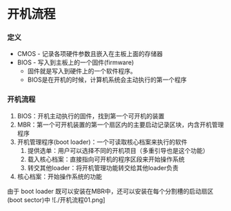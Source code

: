 # 开机流程

### 定义
- CMOS - 记录各项硬件参数且嵌入在主板上面的存储器
- BIOS - 写入到主板上的一个固件(firmware)
	- 固件就是写入到硬件上的一个软件程序。
	- BIOS是在开机的时候，计算机系统会主动执行的第一个程序

### 开机流程
1. BIOS：开机主动执行的固件，找到第一个可开机的装置
2. MBR：第一个可开机装置的第一个扇区内的主要启动记录区块，内含开机管理程序
3. 开机管理程序(boot loader)：一个可读取核心档案来执行的软件
	1. 提供选单：用户可以选择不同的开机项目（多重引导也是这个功能）
	2. 载入核心档案：直接指向可开机的程序区段来开始操作系统
	3. 转交其他loader：将开机管理功能转交给其他loader负责
4. 核心档案：开始操作系统的功能

由于 boot loader 既可以安装在MBR中，还可以安装在每个分割槽的启动扇区(boot sector)中
![./开机流程01.png]
